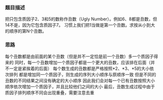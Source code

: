 ### 题目描述

把只包含质因子2、3和5的数称作丑数（Ugly Number）。例如6、8都是丑数，但14不是，因为它包含质因子7。 习惯上我们把1当做是第一个丑数。求按从小到大的顺序的第N个丑数。

### 思路

每个丑数都是由前面的某个丑数（但是并不一定恰是前一个丑数）多一个质因子得来的
同时，每一个丑数增加一个质因子都是一个更大的丑数，应该排在后面（并不一定是紧挨着的后面）
每个数生成的丑数都是严格按照*2、*3、*5的大小依次排列
都是增加同一个质因子，则生成的序列大小顺序与原顺序一致
但是不同的丑数的不同结果之间没有确定的大小顺序
因此我们会对每一个已有丑数按照大小顺序依次增加一个质因子，并且比较他们之间的大小
最后，丑数生成过程中由于质因子排列顺序不同会出现重叠，需要注意去重


